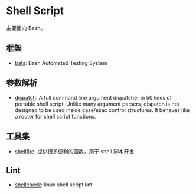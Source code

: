 # Shell Script

主要面向 Bash。

## 框架

- [bats](https://github.com/sstephenson/bats): Bash Automated Testing System

## 参数解析

- [dispatch](https://github.com/Mosai/workshop/blob/master/doc/dispatch.md): A full command line argument dispatcher in 50 lines of portable shell script. Unlike many argument parsers, dispatch is not designed to be used inside case/esac control structures. It behaves like a router for shell script functions.

## 工具集

- [shellfire](https://github.com/shellfire-dev/shellfire): 提供很多便利的函数，用于 shell 脚本开发

## Lint

- [shellcheck](https://github.com/koalaman/shellcheck): linux shell script lint
